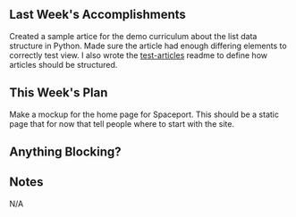 ## Last Week's Accomplishments
Created a sample artice for the demo curriculum about the list data structure in Python. Made sure the article had enough differing elements to correctly test view. I also wrote the [test-articles](https://github.com/codingandcommunity/test-articles) readme to define how articles should be structured.

## This Week's Plan
Make a mockup for the home page for Spaceport. This should be a static page that for now that tell people where to start with the site.

## Anything Blocking?

## Notes
N/A

